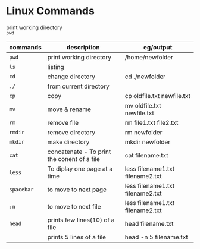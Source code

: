 # Linux Commands

print working directory <br>
<code>pwd</code>

| commands | description | eg/output |
|---|---|---|
| <code>pwd</code> | print working directory | /home/newfolder |
| <code>ls</code> | listing |  |
| <code>cd</code> | change directory | cd ./newfolder |
| <code>./</code> | from current directory |   |
| <code>cp</code> | copy | cp oldfile.txt newfile.txt |
| <code>mv</code> | move & rename | mv oldfile.txt newfile.txt |
| <code>rm</code> | remove file | rm file1.txt file2.txt |
| <code>rmdir</code> | remove directory | rm newfolder  |
| <code>mkdir</code> | make directory  | mkdir newfolder |
| <code>cat</code> | concatenate - To print the conent of a file   | cat filename.txt |
| <code>less</code> | To diplay one page at a time | less filename1.txt filename2.txt |
| <code>spacebar</code> | to move to next page | less filename1.txt filename2.txt |
| <code>:n</code> | to move to next file | less filename1.txt filename2.txt |
| <code>head</code> | prints few lines(10) of a file   | head filename.txt |
| <code></code> | prints 5 lines of a file   | head -n 5 filename.txt |
